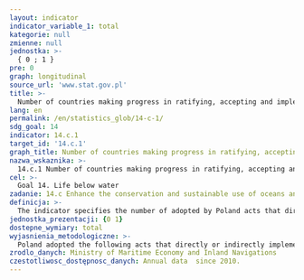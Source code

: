 ```yaml
---
layout: indicator
indicator_variable_1: total
kategorie: null
zmienne: null
jednostka: >-
  { 0 ; 1 }
pre: 0
graph: longitudinal
source_url: 'www.stat.gov.pl'
title: >-
  Number of countries making progress in ratifying, accepting and implementing through legal, policy and institutional frameworks, ocean-related instruments that implement international law, as reflected in UNCLOS, for the conservation and sustainable use of the oceans and their resources
lang: en
permalink: /en/statistics_glob/14-c-1/
sdg_goal: 14
indicator: 14.c.1
target_id: '14.c.1'
graph_title: Number of countries making progress in ratifying, accepting and implementing through legal, policy and institutional frameworks, ocean-related instruments that implement international law, as reflected in UNCLOS, for the conservation and sustainable use of the oceans and their resources
nazwa_wskaznika: >-
  14.c.1 Number of countries making progress in ratifying, accepting and implementing through legal, policy and institutional frameworks, ocean-related instruments that implement international law, as reflected in UNCLOS, for the conservation and sustainable use of the oceans and their resources
cel: >-
  Goal 14. Life below water
zadanie: 14.c Enhance the conservation and sustainable use of oceans and their resources by implementing international law as reflected in the United Nations Convention on the Law of the Sea, which provides the legal framework for the conservation and sustainable use of oceans and their resources, as recalled in paragraph 158 of “The future we want
definicja: >-
  The indicator specifies the number of adopted by Poland acts that directly or indirectly implement the United Nations Convention on the Law of the Sea (UNCLOS).The indicator value specifies the number of legal acts adopted in a given year.
jednostka_prezentacji: {0 1}
dostepne_wymiary: total
wyjasnienia_metodologiczne: >-
  Poland adopted the following acts that directly or indirectly implement the United Nations Convention on the Law of the Sea (UNCLOS): In the year 2011: the Act of 26 May 2011 on the Amendment of the Act on the maritime areas of the Republic of Poland and the maritime administration (Journal of Laws of 2011, No 134, Item 778) In the year 2012: the Act of 31 August 2012 on the Amendment of the Act - Maritime Code and the Act on the maritime areas of the Republic of Poland and the maritime administration (Journal of Laws of 2012, Item 1069) In the year 2013: the Regulation of the Minister of Transport, Construction and Maritime Economy and Minister of Regional Development of 5 August 2013 on Maritime Spatial Plans for Polish marine areas (Journal of Laws of 2013, Item 1051) In the year 2015: the Act of 5 August 2015 on the Amendment of the Act on the maritime areas of the Republic of Poland and the maritime administration and certain other laws (Journal of Laws of 2015, Item 1642)
zrodlo_danych: Ministry of Maritime Economy and Inland Navigations
czestotliwosc_dostępnosc_danych: Annual data  since 2010.
---
```

